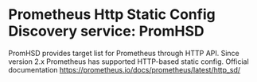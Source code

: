 # Prometheus Http Static Config Discovery service: PromHSD


PromHSD provides target list for Prometheus through HTTP API. Since version 2.x Prometheus has supported HTTP-based static config. Official documentation https://prometheus.io/docs/prometheus/latest/http_sd/

